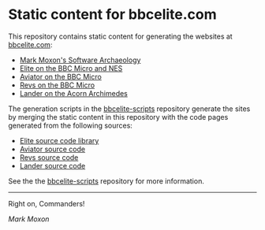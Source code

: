 # Static content for bbcelite.com

This repository contains static content for generating the websites at [bbcelite.com](https://www.bbcelite.com):

* [Mark Moxon's Software Archaeology](https://www.bbcelite.com)
* [Elite on the BBC Micro and NES](https://elite.bbcelite.com)
* [Aviator on the BBC Micro](https://aviator.bbcelite.com)
* [Revs on the BBC Micro](https://revs.bbcelite.com)
* [Lander on the Acorn Archimedes](https://lander.bbcelite.com)

The generation scripts in the [bbcelite-scripts](https://github.com/markmoxon/bbcelite-scripts) repository generate the sites by merging the static content in this repository with the code pages generated from the following sources:

* [Elite source code library](https://github.com/markmoxon/library-elite-beebasm)
* [Aviator source code](https://github.com/markmoxon/aviator-beebasm)
* [Revs source code](https://github.com/markmoxon/revs-beebasm)
* [Lander source code](https://github.com/markmoxon/archimedes-lander)

See the the [bbcelite-scripts](https://github.com/markmoxon/bbcelite-scripts) repository for more information.

---

Right on, Commanders!

_Mark Moxon_